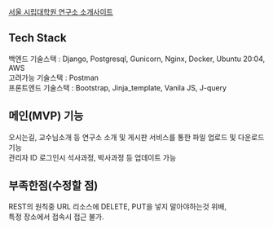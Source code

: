 
[서울 시립대학원 연구소 소개사이트](http://scem.uos.ac.kr "서울 시립 대학원 건설연구소")

Tech Stack
---
백엔드 기술스택 : Django, Postgresql, Gunicorn, Nginx, Docker, Ubuntu 20:04, AWS  
고려가능 기술스택 : Postman  
프론트엔드 기술스택 : Bootstrap, Jinja_template, Vanila JS, J-query

메인(MVP) 기능
---
오시는길, 교수님소개 등 연구소 소개 및 게시판 서비스를 통한 파일 업로드 및 다운로드 기능  
관리자 ID 로그인시 석사과정, 박사과정 등 업데이트 가능

부족한점(수정할 점)
---
REST의 원칙중 URL 리소스에 DELETE, PUT을 넣지 말아야하는것 위배,  
특정 장소에서 접속시 접근 불가.
